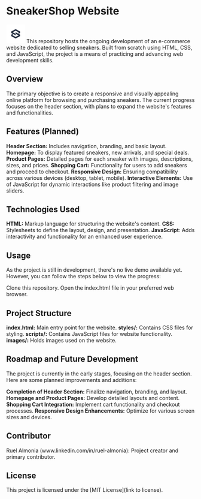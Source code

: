 <h1>SneakerShop Website</h1> <img
          src="./images/ss-logo.png"
          alt="Swift Soles Logo"
          class="icon-logo"
          width="50px"
          height="50px"
        />
This repository hosts the ongoing development of an e-commerce website dedicated to selling sneakers. 
Built from scratch using HTML, CSS, and JavaScript, the project is a means of practicing and advancing web development skills.

<h2>Overview</h2>
The primary objective is to create a responsive and visually appealing online platform for browsing and purchasing sneakers.
The current progress focuses on the header section, with plans to expand the website's features and functionalities.

<h2>Features (Planned)</h2>
<b>Header Section:</b> Includes navigation, branding, and basic layout.
<b>Homepage:</b> To display featured sneakers, new arrivals, and special deals.
<b>Product Pages:</b> Detailed pages for each sneaker with images, descriptions, sizes, and prices.
<b>Shopping Cart:</b> Functionality for users to add sneakers and proceed to checkout.
<b>Responsive Design:</b> Ensuring compatibility across various devices (desktop, tablet, mobile).
<b>Interactive Elements:</b> Use of JavaScript for dynamic interactions like product filtering and image sliders.
<h2>Technologies Used</h2>
<b>HTML:</b> Markup language for structuring the website's content.
<b>CSS:</b> Stylesheets to define the layout, design, and presentation.
<b>JavaScript</b>: Adds interactivity and functionality for an enhanced user experience.
<h2>Usage</h2>
As the project is still in development, there's no live demo available yet. However, you can follow the steps below to view the progress:

Clone this repository.
Open the index.html file in your preferred web browser.

<h2>Project Structure</h2>
<b>index.html:</b> Main entry point for the website.
<b>styles/:</b> Contains CSS files for styling.
<b>scripts/:</b> Contains JavaScript files for website functionality.
<b>images/:</b> Holds images used on the website.

<h2>Roadmap and Future Development</h2>
The project is currently in the early stages, focusing on the header section. Here are some planned improvements and additions:

<b>Completion of Header Section:</b> Finalize navigation, branding, and layout.
<b>Homepage and Product Pages:</b> Develop detailed layouts and content.
<b>Shopping Cart Integration:</b> Implement cart functionality and checkout processes.
<b>Responsive Design Enhancements:</b> Optimize for various screen sizes and devices.

<h2>Contributor</h2>
Ruel Almonia (www.linkedin.com/in/ruel-almonia): Project creator and primary contributor.

<h2>License</h2>
This project is licensed under the [MIT License](link to license).

